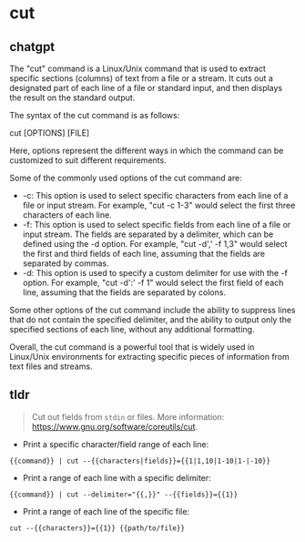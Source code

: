 # cut 
## chatgpt 
The "cut" command is a Linux/Unix command that is used to extract specific sections (columns) of text from a file or a stream. It cuts out a designated part of each line of a file or standard input, and then displays the result on the standard output.

The syntax of the cut command is as follows:

cut [OPTIONS] [FILE]

Here, options represent the different ways in which the command can be customized to suit different requirements.

Some of the commonly used options of the cut command are:

- -c: This option is used to select specific characters from each line of a file or input stream. For example, "cut -c 1-3" would select the first three characters of each line.
- -f: This option is used to select specific fields from each line of a file or input stream. The fields are separated by a delimiter, which can be defined using the -d option. For example, "cut -d',' -f 1,3" would select the first and third fields of each line, assuming that the fields are separated by commas.
- -d: This option is used to specify a custom delimiter for use with the -f option. For example, "cut -d':' -f 1" would select the first field of each line, assuming that the fields are separated by colons.

Some other options of the cut command include the ability to suppress lines that do not contain the specified delimiter, and the ability to output only the specified sections of each line, without any additional formatting.

Overall, the cut command is a powerful tool that is widely used in Linux/Unix environments for extracting specific pieces of information from text files and streams. 

## tldr 
 
> Cut out fields from `stdin` or files.
> More information: <https://www.gnu.org/software/coreutils/cut>.

- Print a specific character/field range of each line:

`{{command}} | cut --{{characters|fields}}={{1|1,10|1-10|1-|-10}}`

- Print a range of each line with a specific delimiter:

`{{command}} | cut --delimiter="{{,}}" --{{fields}}={{1}}`

- Print a range of each line of the specific file:

`cut --{{characters}}={{1}} {{path/to/file}}`
